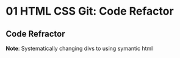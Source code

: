 # 01 HTML CSS Git: Code Refactor

## Code Refractor 

**Note**: Systematically changing divs to using symantic html